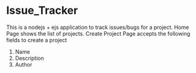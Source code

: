 # Issue_Tracker
This is a nodejs + ejs  application to track issues/bugs for a project. 
Home Page shows the list of projects.
Create Project Page accepts the following fields to create a project
1. Name
2. Description
3. Author

